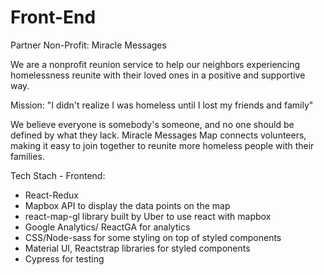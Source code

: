 # Front-End



Partner Non-Profit: Miracle Messages

We are a nonprofit reunion service to help our neighbors experiencing homelessness reunite with their loved ones in a positive and supportive way.


Mission: "I didn't realize I was homeless until I lost my friends and family"

We believe everyone is somebody's someone, and no one should be defined by what they lack. Miracle Messages Map connects volunteers, making it easy to join together to reunite more homeless people with their families.


Tech Stach - Frontend:

-  React-Redux
-  Mapbox API to display the data points on the map
-  react-map-gl library built by Uber to use react with mapbox
-  Google Analytics/ ReactGA for analytics
-  CSS/Node-sass for some styling on top of styled components
-  Material UI, Reactstrap libraries for styled components
-  Cypress for testing
 

